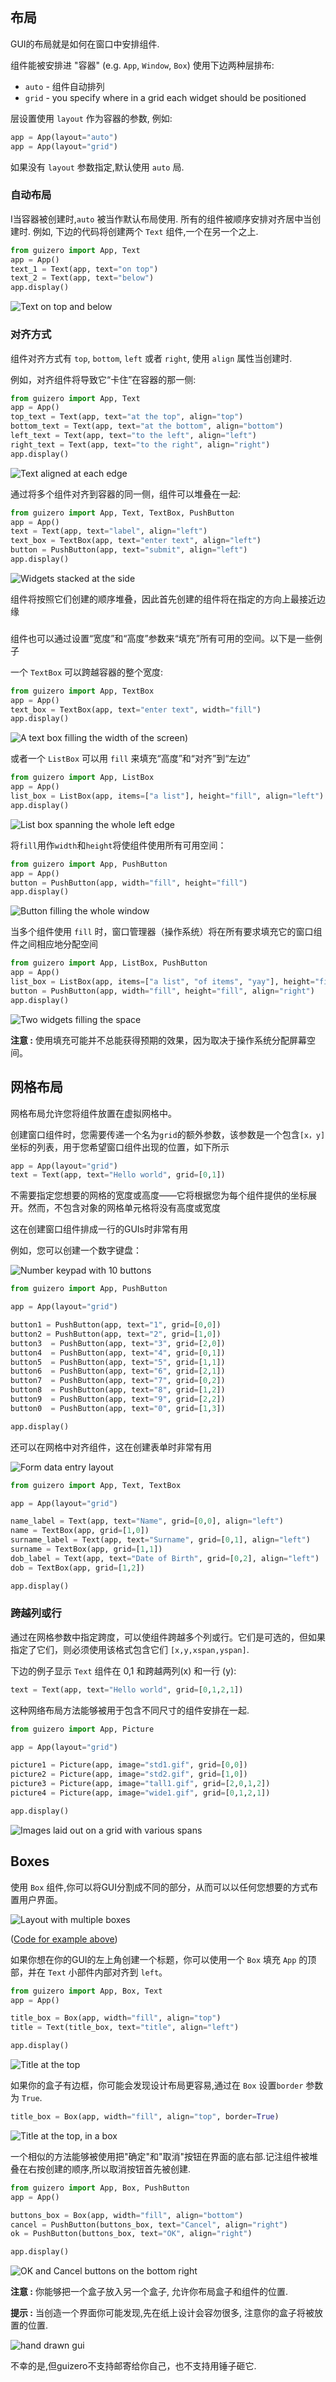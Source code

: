 ## 布局

GUI的布局就是如何在窗口中安排组件.


组件能被安排进 "容器" (e.g. `App`, `Window`, `Box`) 使用下边两种层排布:

+ `auto` - 组件自动排列
+ `grid` - you specify where in a grid each widget should be positioned

层设置使用 `layout` 作为容器的参数, 例如:

```python
app = App(layout="auto")
app = App(layout="grid")
```

如果没有 `layout` 参数指定,默认使用 `auto` 局.

### 自动布局

 I当容器被创建时,`auto` 被当作默认布局使用. 所有的组件被顺序安排对齐居中当创建时. 例如, 下边的代码将创建两个 `Text` 组件,一个在另一个之上.

```python
from guizero import App, Text
app = App()
text_1 = Text(app, text="on top")
text_2 = Text(app, text="below")
app.display()
```

![Text on top and below](https://image.csmicrobit.club/guizero/05_00.png)

### 对齐方式

组件对齐方式有 `top`, `bottom`, `left` 或者 `right`, 使用 `align` 属性当创建时.

例如，对齐组件将导致它“卡住”在容器的那一侧:

```python
from guizero import App, Text
app = App()
top_text = Text(app, text="at the top", align="top")
bottom_text = Text(app, text="at the bottom", align="bottom")
left_text = Text(app, text="to the left", align="left")
right_text = Text(app, text="to the right", align="right")
app.display()
```

![Text aligned at each edge](https://image.csmicrobit.club/guizero/05_01.png)

通过将多个组件对齐到容器的同一侧，组件可以堆叠在一起:

```python
from guizero import App, Text, TextBox, PushButton
app = App()
text = Text(app, text="label", align="left")
text_box = TextBox(app, text="enter text", align="left")
button = PushButton(app, text="submit", align="left")
app.display()
```

![Widgets stacked at the side](https://image.csmicrobit.club/guizero/05_02.png)

组件将按照它们创建的顺序堆叠，因此首先创建的组件将在指定的方向上最接近边缘

###

组件也可以通过设置“宽度”和“高度”参数来“填充”所有可用的空间。以下是一些例子

一个 `TextBox` 可以跨越容器的整个宽度:

```python
from guizero import App, TextBox
app = App()
text_box = TextBox(app, text="enter text", width="fill")
app.display()
```

![A text box filling the width of the screen](https://image.csmicrobit.club/guizero/05_03.png))

或者一个 `ListBox` 可以用 `fill` 来填充“高度”和“对齐”到“左边”

```python
from guizero import App, ListBox
app = App()
list_box = ListBox(app, items=["a list"], height="fill", align="left")
app.display()
```

![List box spanning the whole left edge](https://image.csmicrobit.club/guizero/05_04.png)

将`fill`用作`width`和`height`将使组件使用所有可用空间：

```python
from guizero import App, PushButton
app = App()
button = PushButton(app, width="fill", height="fill")
app.display()
```

![Button filling the whole window](https://image.csmicrobit.club/guizero/05_05.png)

当多个组件使用 `fill` 时，窗口管理器（操作系统）将在所有要求填充它的窗口组件之间相应地分配空间

```python
from guizero import App, ListBox, PushButton
app = App()
list_box = ListBox(app, items=["a list", "of items", "yay"], height="fill", align="left")
button = PushButton(app, width="fill", height="fill", align="right")
app.display()
```

![Two widgets filling the space](https://image.csmicrobit.club/guizero/05_06.png)

**注意 :** 使用填充可能并不总能获得预期的效果，因为取决于操作系统分配屏幕空间。

## 网格布局

网格布局允许您将组件放置在虚拟网格中。

创建窗口组件时，您需要传递一个名为`grid`的额外参数，该参数是一个包含`[x，y]`坐标的列表，用于您希望窗口组件出现的位置，如下所示


```python
app = App(layout="grid")
text = Text(app, text="Hello world", grid=[0,1])
```
不需要指定您想要的网格的宽度或高度——它将根据您为每个组件提供的坐标展开。然而，不包含对象的网格单元格将没有高度或宽度

这在创建窗口组件排成一行的GUIs时非常有用

例如，您可以创建一个数字键盘：

![Number keypad with 10 buttons](https://image.csmicrobit.club/guizero/05_07.png)

```python
from guizero import App, PushButton

app = App(layout="grid")

button1 = PushButton(app, text="1", grid=[0,0])
button2 = PushButton(app, text="2", grid=[1,0])
button3  = PushButton(app, text="3", grid=[2,0])
button4  = PushButton(app, text="4", grid=[0,1])
button5  = PushButton(app, text="5", grid=[1,1])
button6  = PushButton(app, text="6", grid=[2,1])
button7  = PushButton(app, text="7", grid=[0,2])
button8  = PushButton(app, text="8", grid=[1,2])
button9  = PushButton(app, text="9", grid=[2,2])
button0  = PushButton(app, text="0", grid=[1,3])

app.display()
```

还可以在网格中对齐组件，这在创建表单时非常有用


![Form data entry layout](https://image.csmicrobit.club/guizero/05_08.png)

```python
from guizero import App, Text, TextBox

app = App(layout="grid")

name_label = Text(app, text="Name", grid=[0,0], align="left")
name = TextBox(app, grid=[1,0])
surname_label = Text(app, text="Surname", grid=[0,1], align="left")
surname = TextBox(app, grid=[1,1])
dob_label = Text(app, text="Date of Birth", grid=[0,2], align="left")
dob = TextBox(app, grid=[1,2])

app.display()
```

### 跨越列或行

通过在网格参数中指定跨度，可以使组件跨越多个列或行。它们是可选的，但如果指定了它们，则必须使用该格式包含它们 `[x,y,xspan,yspan]`.

下边的例子显示 `Text` 组件在 0,1 和跨越两列(x) 和一行 (y):

```python
text = Text(app, text="Hello world", grid=[0,1,2,1])
```

这种网络布局方法能够被用于包含不同尺寸的组件安排在一起.

```python
from guizero import App, Picture

app = App(layout="grid")

picture1 = Picture(app, image="std1.gif", grid=[0,0])
picture2 = Picture(app, image="std2.gif", grid=[1,0])
picture3 = Picture(app, image="tall1.gif", grid=[2,0,1,2])
picture4 = Picture(app, image="wide1.gif", grid=[0,1,2,1])

app.display()
```

![Images laid out on a grid with various spans](https://image.csmicrobit.club/guizero/05_09.png)

## Boxes

使用 `Box` 组件,你可以将GUI分割成不同的部分，从而可以以任何您想要的方式布置用户界面。

![Layout with multiple boxes](https://image.csmicrobit.club/guizero/05_10.png)

([Code for example above](https://github.com/lawsie/guizero/tree/master/examples/layout_boxes.py))


如果你想在你的GUI的左上角创建一个标题，你可以使用一个 `Box` 填充 `App` 的顶部，并在 `Text` 小部件内部对齐到  `left`。

```python
from guizero import App, Box, Text
app = App()

title_box = Box(app, width="fill", align="top")
title = Text(title_box, text="title", align="left")

app.display()
```

![Title at the top](https://image.csmicrobit.club/guizero/05_11.png)


如果你的盒子有边框，你可能会发现设计布局更容易,通过在 `Box` 设置`border` 参数为 `True`.


```python
title_box = Box(app, width="fill", align="top", border=True)
```

![Title at the top, in a box](https://image.csmicrobit.club/guizero/05_12.png)


一个相似的方法能够被使用把"确定"和"取消"按钮在界面的底右部.记注组件被堆叠在右按创建的顺序,所以取消按钮首先被创建.

```python
from guizero import App, Box, PushButton
app = App()

buttons_box = Box(app, width="fill", align="bottom")
cancel = PushButton(buttons_box, text="Cancel", align="right")
ok = PushButton(buttons_box, text="OK", align="right")

app.display()
```

![OK and Cancel buttons on the bottom right](https://image.csmicrobit.club/guizero/05_13.png)

**注意 :** 你能够把一个盒子放入另一个盒子, 允许你布局盒子和组件的位置.

**提示 :** 当创造一个界面你可能发现,先在纸上设计会容勿很多, 注意你的盒子将被放置的位置.

![hand drawn gui](https://image.csmicrobit.club/guizero/05_14.png)

不幸的是,但guizero不支持邮寄给你自己，也不支持用锤子砸它.